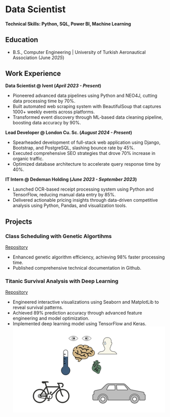 # Data Scientist

#### Technical Skills: Python, SQL, Power BI, Machine Learning

## Education

- B.S., Computer Engineering | University of Turkish Aeronautical Association (June _2025_)

## Work Experience

**Data Scientist @ Ivent (_April 2023 - Present_)**

- Pioneered advanced data pipelines using Python and NEO4J, cutting data processing time by 70%.
- Built automated web scraping system with BeautifulSoup that captures 1000+ weekly events across platforms.
- Transformed event discovery through ML-based data cleaning pipeline, boosting data accuracy by 90%.

**Lead Developer @ London Cu. Sc. (*August* _2024 - Present_)**

- Spearheaded development of full-stack web application using Django, Bootstrap, and PostgreSQL, slashing bounce rate by 45%.
- Executed comprehensive SEO strategies that drove 70% increase in organic traffic.
- Optimized database architecture to accelerate query response time by 40%.

**IT Intern @ Dedeman Holding (*June* _2023 - September 2023_)**

* Launched OCR-based receipt processing system using Python and TensorFlow, reducing manual data entry by 85%.
* Delivered actionable pricing insights through data-driven competitive analysis using Python, Pandas, and visualization tools.

## Projects

### Class Scheduling with Genetic Algortihms

[Repository](https://github.com/BatuhanElitok/GA_Schedule)

* Enhanced genetic algorithm efficiency, achieving 98% faster processing time.
* Published comprehensive technical documentation in Github.

### Titanic Survival Analysis with Deep Learning

[Repository](https://github.com/BatuhanElitok/Titanic_DeepLearning)

* Engineered interactive visualizations using Seaborn and MatplotLib to reveal survival patterns.
* Achieved 89% prediction accuracy through advanced feature engineering and model optimization.
* Implemented deep learning model using TensorFlow and Keras.![Bike Study](/assets/img/bike_study.jpeg)
